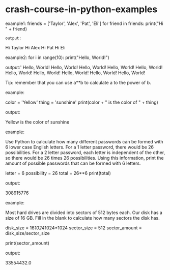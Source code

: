 # crash-course-in-python-examples
example1:
friends = ['Taylor', 'Alex', 'Pat', 'Eli']
for friend in friends:
    print("Hi " + friend)
    
    output:
Hi Taylor
Hi Alex
Hi Pat
Hi Eli

example2:
for i in range(10):
  print("Hello, World!")
  
  output:'
Hello, World!
Hello, World!
Hello, World!
Hello, World!
Hello, World!
Hello, World!
Hello, World!
Hello, World!
Hello, World!
Hello, World!

Tip: remember that you can use a**b to calculate a to the power of b.

example:

color = 'Yellow'
thing = 'sunshine'
print(color + " is the color of " + thing)

output:

Yellow is the color of sunshine

example:

Use Python to calculate how many different passwords can be formed with 6 lower case English letters. For a 1 letter password, there would be 26 possibilities. For a 2 letter password, each letter is independent of the other, so there would be 26 times 26 possibilities. Using this information, print the amount of possible passwords that can be formed with 6 letters.

letter = 6
possibility = 26
total = 26**6
print(total)

output:

308915776

example:

Most hard drives are divided into sectors of 512 bytes each. Our disk has a size of 16 GB. Fill in the blank to calculate how many sectors the disk has.

disk_size = 16*1024*1024*1024
sector_size = 512
sector_amount = disk_size/sector_size

print(sector_amount)

output:

33554432.0
